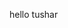 hello tushar
<!-- <p id="notice"><%= notice %></p> -->

<!-- <table>
  <thead>
    <tr>
      <th>Title</th>
      <th>Description</th>
      <th colspan="3">Actions</th>
    </tr>
  </thead>

  <tbody>
    <% @articals.each do |artical| %>
      <tr>
        <td><%= artical.title %></td>
        <td><%= artical.description %></td>
        <td><%= link_to 'Show', artical %></td>
        <td><%= link_to 'Edit', edit_artical_path(artical) %></td>
        <td><%= link_to 'Destroy', artical, method: :delete, data: { confirm: 'Are you sure?' } %></td>
      </tr>
    <% end %>
  </tbody>
</table>

<br>

<%= link_to 'Create New Artical', new_artical_path %><br><br>
<%= link_to 'Home page', root_path %>
 -->

<!--  <%= form_with(model: @artical, local: true) do |form| %>
  <% if @artical.errors.any? %>
    <div id="error_explanation">
      <h2><%= pluralize(artical.errors.count, "error") %> prohibited this artical from being saved:</h2>

      <ul>
        <% artical.errors.full_messages.each do |message| %>
          <li><%= message %></li>
        <% end %>
      </ul>
    </div>
  <% end %>

  <div class="field">
    <%= form.label :title %>
    <%= form.text_field :title %>
  </div>

  <div class="field">
    <%= form.label :description %>
    <%= form.text_area :description %>
  </div>

  <div class="actions">
    <%= form.submit %>
  </div>
<% end %>
 -->